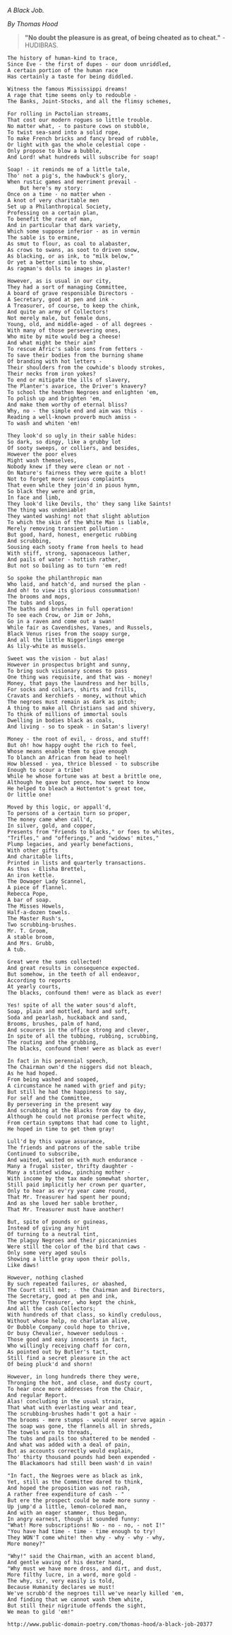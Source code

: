    _A Black Job._

   *By Thomas Hood*



   >**"No doubt the pleasure is as great,
   >of being cheated as to cheat."** - HUDIBRAS.


    The history of human-kind to trace,
    Since Eve - the first of dupes - our doom unriddled,
    A certain portion of the human race
    Has certainly a taste for being diddled.

    Witness the famous Mississippi dreams!
    A rage that time seems only to redouble - 
    The Banks, Joint-Stocks, and all the flimsy schemes,
   
    For rolling in Pactolian streams,
    That cost our modern rogues so little trouble.
    No matter what, - to pasture cows on stubble,
    To twist sea-sand into a solid rope,
    To make French bricks and fancy bread of rubble,
    Or light with gas the whole celestial cope - 
    Only propose to blow a bubble,
    And Lord! what hundreds will subscribe for soap!

    Soap! - it reminds me of a little tale,
    Tho' not a pig's, the hawbuck's glory,
    When rustic games and merriment prevail - 
        But here's my story:
    Once on a time - no matter when - 
    A knot of very charitable men
    Set up a Philanthropical Society,
    Professing on a certain plan,
    To benefit the race of man,
    And in particular that dark variety,
    Which some suppose inferior - as in vermin
    The sable is to ermine,
    As smut to flour, as coal to alabaster,
    As crows to swans, as soot to driven snow,
    As blacking, or as ink, to "milk below,"
    Or yet a better simile to show,
    As ragman's dolls to images in plaster!

    However, as is usual in our city,
    They had a sort of managing Committee,
    A board of grave responsible Directors - 
    A Secretary, good at pen and ink - 
    A Treasurer, of course, to keep the chink,
    And quite an army of Collectors!
    Not merely male, but female duns,
    Young, old, and middle-aged - of all degrees - 
    With many of those persevering ones,
    Who mite by mite would beg a cheese!
    And what might be their aim?
    To rescue Afric's sable sons from fetters - 
    To save their bodies from the burning shame
    Of branding with hot letters - 
    Their shoulders from the cowhide's bloody strokes,
    Their necks from iron yokes?
    To end or mitigate the ills of slavery,
    The Planter's avarice, the Driver's knavery?
    To school the heathen Negroes and enlighten 'em,
    To polish up and brighten 'em,
    And make them worthy of eternal bliss?
    Why, no - the simple end and aim was this - 
    Reading a well-known proverb much amiss - 
    To wash and whiten 'em!

    They look'd so ugly in their sable hides:
    So dark, so dingy, like a grubby lot
    Of sooty sweeps, or colliers, and besides,
    However the poor elves
    Might wash themselves,
    Nobody knew if they were clean or not - 
    On Nature's fairness they were quite a blot!
    Not to forget more serious complaints
    That even while they join'd in pious hymn,
    So black they were and grim,
    In face and limb,
    They look'd like Devils, tho' they sang like Saints!
    The thing was undeniable!
    They wanted washing! not that slight ablution
    To which the skin of the White Man is liable,
    Merely removing transient pollution - 
    But good, hard, honest, energetic rubbing
    And scrubbing,
    Sousing each sooty frame from heels to head
    With stiff, strong, saponaceous lather,
    And pails of water - hottish rather,
    But not so boiling as to turn 'em red!

    So spoke the philanthropic man
    Who laid, and hatch'd, and nursed the plan - 
    And oh! to view its glorious consummation!
    The brooms and mops,
    The tubs and slops,
    The baths and brushes in full operation!
    To see each Crow, or Jim or John,
    Go in a raven and come out a swan!
    While fair as Cavendishes, Vanes, and Russels,
    Black Venus rises from the soapy surge,
    And all the little Niggerlings emerge
    As lily-white as mussels.

    Sweet was the vision - but alas!
    However in prospectus bright and sunny,
    To bring such visionary scenes to pass
    One thing was requisite, and that was - money!
    Money, that pays the laundress and her bills,
    For socks and collars, shirts and frills,
    Cravats and kerchiefs - money, without which
    The negroes must remain as dark as pitch;
    A thing to make all Christians sad and shivery,
    To think of millions of immortal souls
    Dwelling in bodies black as coals,
    And living - so to speak - in Satan's livery!

    Money - the root of evil, - dross, and stuff!
    But oh! how happy ought the rich to feel,
    Whose means enable them to give enough
    To blanch an African from head to heel!
    How blessed - yea, thrice blessed - to subscribe
    Enough to scour a tribe!
    While he whose fortune was at best a brittle one,
    Although he gave but pence, how sweet to know
    He helped to bleach a Hottentot's great toe,
    Or little one!

    Moved by this logic, or appall'd,
    To persons of a certain turn so proper,
    The money came when call'd,
    In silver, gold, and copper,
    Presents from "Friends to blacks," or foes to whites,
    "Trifles," and "offerings," and "widows' mites,"
    Plump legacies, and yearly benefactions,
    With other gifts
    And charitable lifts,
    Printed in lists and quarterly transactions.
    As thus - Elisha Brettel,
    An iron kettle.
    The Dowager Lady Scannel,
    A piece of flannel.
    Rebecca Pope,
    A bar of soap.
    The Misses Howels,
    Half-a-dozen towels.
    The Master Rush's,
    Two scrubbing-brushes.
    Mr. T. Groom,
    A stable broom,
    And Mrs. Grubb,
    A tub.

    Great were the sums collected!
    And great results in consequence expected.
    But somehow, in the teeth of all endeavor,
    According to reports
    At yearly courts,
    The blacks, confound them! were as black as ever!

    Yes! spite of all the water sous'd aloft,
    Soap, plain and mottled, hard and soft,
    Soda and pearlash, huckaback and sand,
    Brooms, brushes, palm of hand,
    And scourers in the office strong and clever,
    In spite of all the tubbing, rubbing, scrubbing,
    The routing and the grubbing,
    The blacks, confound them! were as black as ever!

    In fact in his perennial speech,
    The Chairman own'd the niggers did not bleach,
    As he had hoped.
    From being washed and soaped,
    A circumstance he named with grief and pity;
    But still he had the happiness to say,
    For self and the Committee,
    By persevering in the present way
    And scrubbing at the Blacks from day to day,
    Although he could not promise perfect white,
    From certain symptoms that had come to light,
    He hoped in time to get them gray!

    Lull'd by this vague assurance,
    The friends and patrons of the sable tribe
    Continued to subscribe,
    And waited, waited on with much endurance - 
    Many a frugal sister, thrifty daughter - 
    Many a stinted widow, pinching mother - 
    With income by the tax made somewhat shorter,
    Still paid implicitly her crown per quarter,
    Only to hear as ev'ry year came round,
    That Mr. Treasurer had spent her pound;
    And as she loved her sable brother,
    That Mr. Treasurer must have another!

    But, spite of pounds or guineas,
    Instead of giving any hint
    Of turning to a neutral tint,
    The plaguy Negroes and their piccaninnies
    Were still the color of the bird that caws - 
    Only some very aged souls
    Showing a little gray upon their polls,
    Like daws!

    However, nothing clashed
    By such repeated failures, or abashed,
    The Court still met; - the Chairman and Directors,
    The Secretary, good at pen and ink,
    The worthy Treasurer, who kept the chink,
    And all the cash Collectors;
    With hundreds of that class, so kindly credulous,
    Without whose help, no charlatan alive,
    Or Bubble Company could hope to thrive,
    Or busy Chevalier, however sedulous - 
    Those good and easy innocents in fact,
    Who willingly receiving chaff for corn,
    As pointed out by Butler's tact,
    Still find a secret pleasure in the act
    Of being pluck'd and shorn!

    However, in long hundreds there they were,
    Thronging the hot, and close, and dusty court,
    To hear once more addresses from the Chair,
    And regular Report.
    Alas! concluding in the usual strain,
    That what with everlasting wear and tear,
    The scrubbing-brushes hadn't got a hair - 
    The brooms - mere stumps - would never serve again - 
    The soap was gone, the flannels all in shreds,
    The towels worn to threads,
    The tubs and pails too shattered to be mended - 
    And what was added with a deal of pain,
    But as accounts correctly would explain,
    Tho' thirty thousand pounds had been expended - 
    The Blackamoors had still been wash'd in vain!

    "In fact, the Negroes were as black as ink,
    Yet, still as the Committee dared to think,
    And hoped the proposition was not rash,
    A rather free expenditure of cash - "
    But ere the prospect could be made more sunny - 
    Up jump'd a little, lemon-colored man,
    And with an eager stammer, thus began,
    In angry earnest, though it sounded funny:
    "What! More subscriptions! No - no - no, - not I!"
    "You have had time - time - time enough to try!
    They WON'T come white! then why - why - why - why,
    More money?"

    "Why!" said the Chairman, with an accent bland,
    And gentle waving of his dexter hand,
    "Why must we have more dross, and dirt, and dust,
    More filthy lucre, in a word, more gold - 
    The why, sir, very easily is told,
    Because Humanity declares we must!
    We've scrubb'd the negroes till we've nearly killed 'em,
    And finding that we cannot wash them white,
    But still their nigritude offends the sight,
    We mean to gild 'em!"
    
    http://www.public-domain-poetry.com/thomas-hood/a-black-job-20377
